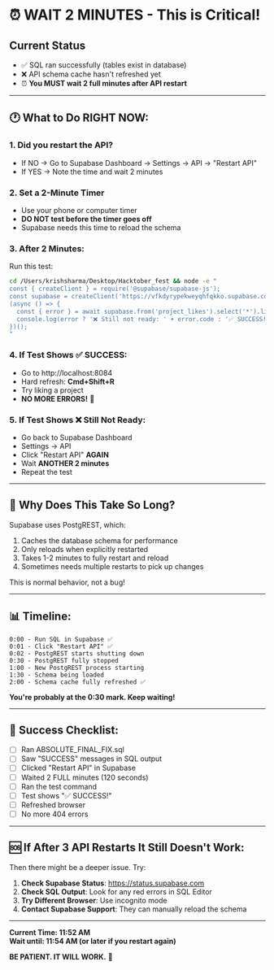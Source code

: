 # ⏰ WAIT 2 MINUTES - This is Critical!

## Current Status
- ✅ SQL ran successfully (tables exist in database)
- ❌ API schema cache hasn't refreshed yet
- ⏰ **You MUST wait 2 full minutes after API restart**

---

## 🕐 What to Do RIGHT NOW:

### 1. **Did you restart the API?**
   - If NO → Go to Supabase Dashboard → Settings → API → "Restart API"
   - If YES → Note the time and wait 2 minutes

### 2. **Set a 2-Minute Timer**
   - Use your phone or computer timer
   - **DO NOT test before the timer goes off**
   - Supabase needs this time to reload the schema

### 3. **After 2 Minutes:**
   Run this test:
   ```bash
   cd /Users/krishsharma/Desktop/Hacktober_fest && node -e "
   const { createClient } = require('@supabase/supabase-js');
   const supabase = createClient('https://vfkdyrypekweyqhfqkko.supabase.co', 'eyJhbGciOiJIUzI1NiIsInR5cCI6IkpXVCJ9.eyJpc3MiOiJzdXBhYmFzZSIsInJlZiI6InZma2R5cnlwZWt3ZXlxaGZxa2tvIiwicm9sZSI6ImFub24iLCJpYXQiOjE3NjA3NTMyOTIsImV4cCI6MjA3NjMyOTI5Mn0.sjDrUAnR0CKwkrzi3yLAwB0V4o2qvth65n7aOowH334');
   (async () => {
     const { error } = await supabase.from('project_likes').select('*').limit(1);
     console.log(error ? '❌ Still not ready: ' + error.code : '✅ SUCCESS! API is working!');
   })();
   "
   ```

### 4. **If Test Shows ✅ SUCCESS:**
   - Go to http://localhost:8084
   - Hard refresh: **Cmd+Shift+R**
   - Try liking a project
   - **NO MORE ERRORS!** 🎉

### 5. **If Test Shows ❌ Still Not Ready:**
   - Go back to Supabase Dashboard
   - Settings → API
   - Click "Restart API" **AGAIN**
   - Wait **ANOTHER 2 minutes**
   - Repeat the test

---

## 🤔 Why Does This Take So Long?

Supabase uses PostgREST, which:
1. Caches the database schema for performance
2. Only reloads when explicitly restarted
3. Takes 1-2 minutes to fully restart and reload
4. Sometimes needs multiple restarts to pick up changes

This is normal behavior, not a bug!

---

## 📊 Timeline:

```
0:00 - Run SQL in Supabase ✅
0:01 - Click "Restart API" ✅
0:02 - PostgREST starts shutting down
0:30 - PostgREST fully stopped
1:00 - New PostgREST process starting
1:30 - Schema being loaded
2:00 - Schema cache fully refreshed ✅
```

**You're probably at the 0:30 mark. Keep waiting!**

---

## 🎯 Success Checklist:

- [ ] Ran ABSOLUTE_FINAL_FIX.sql
- [ ] Saw "SUCCESS" messages in SQL output
- [ ] Clicked "Restart API" in Supabase
- [ ] Waited 2 FULL minutes (120 seconds)
- [ ] Ran the test command
- [ ] Test shows "✅ SUCCESS!"
- [ ] Refreshed browser
- [ ] No more 404 errors

---

## 🆘 If After 3 API Restarts It Still Doesn't Work:

Then there might be a deeper issue. Try:

1. **Check Supabase Status**: https://status.supabase.com
2. **Check SQL Output**: Look for any red errors in SQL Editor
3. **Try Different Browser**: Use incognito mode
4. **Contact Supabase Support**: They can manually reload the schema

---

**Current Time: 11:52 AM**  
**Wait until: 11:54 AM (or later if you restart again)**

**BE PATIENT. IT WILL WORK.** 🙏


